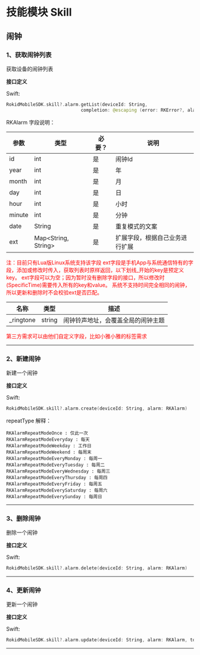 # 技能模块 Skill
## 闹钟
### 1、获取闹钟列表
获取设备的闹钟列表

**接口定义**

Swift:

```swift
RokidMobileSDK.skill?.alarm.getList(deviceId: String,
                            completion: @escaping (error: RKError?, alarms: [RKAlarm]?) -> Void)
```

RKAlarm 字段说明：

| 参数 | 类型 | 必要？ | 说明 |
| --- | --- | --- | --- |
| id |  int| 是 | 闹钟Id |
| year | int | 是 | 年 |
| month | int | 是 |  月|
| day | int | 是 | 日 |
| hour | int | 是 | 小时 |
| minute | int | 是 | 分钟 |
| date | String | 是 | 重复模式的文案 |
| ext | Map<String, String> | 是 | 扩展字段，根据自己业务进行扩展 |

<font color='red'>
注：目前只有Lua版Linux系统支持该字段
    ext字段是手机App与系统通信特有的字段，添加或修改时传入，获取列表时原样返回，以下划线_开始的key是预定义key。
    ext字段可以为空；因为暂时没有删除字段的接口，所以修改时(SpecificTime)需要传入所有的key和value。
  系统不支持时间完全相同的闹钟，所以更新和删除时不会校验ext是否匹配。
</font>

| 名称 | 类型 | 描述 |
| --- | --- | --- |
| _ringtone | string | 闹钟铃声地址，会覆盖全局的闹钟主题 |
    
<font color='red'>
第三方需求可以由他们自定义字段，比如小雅小雅的标签需求
</font>

---

### 2、新建闹钟
新建一个闹钟

**接口定义**

Swift:

```swift
RokidMobileSDK.skill?.alarm.create(deviceId: String, alarm: RKAlarm)
```

repeatType 解释：

```
RKAlarmRepeatModeOnce : 仅此一次
RKAlarmRepeatModeEveryday : 每天
RKAlarmRepeatModeWeekday : 工作日
RKAlarmRepeatModeWeekend : 每周末
RKAlarmRepeatModeEveryMonday : 每周一
RKAlarmRepeatModeEveryTuesday : 每周二
RKAlarmRepeatModeEveryWednesday : 每周三
RKAlarmRepeatModeEveryThursday : 每周四
RKAlarmRepeatModeEveryFriday : 每周五
RKAlarmRepeatModeEverySaturday : 每周六
RKAlarmRepeatModeEverySunday : 每周日
```

---

### 3、删除闹钟
删除一个闹钟

**接口定义**

Swift:

```swift
RokidMobileSDK.skill?.alarm.delete(deviceId: String, alarm: RKAlarm)
```

---


### 4、更新闹钟
更新一个闹钟

**接口定义**

Swift:

```swift
RokidMobileSDK.skill?.alarm.update(deviceId: String, alarm: RKAlarm, to: RKAlarm)
```

---

